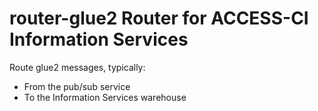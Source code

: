 # router-glue2 Router for ACCESS-CI Information Services

Route glue2 messages, typically:
* From the pub/sub service
* To the Information Services warehouse

